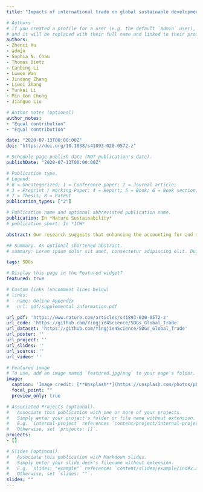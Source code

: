 ```yaml
---
title: "Impacts of international trade on global sustainable development"

# Authors
# If you created a profile for a user (e.g. the default `admin` user), write the username (folder name) here 
# and it will be replaced with their full name and linked to their profile.
authors:
- Zhenci Xu
- admin
- Sophia N. Chau
- Thomas Dietz
- Canbing Li
- Luwen Wan
- Jindong Zhang
- Liwei Zhang
- Yunkai Li
- Min Gon Chung
- Jianguo Liu

# Author notes (optional)
author_notes:
- "Equal contribution"
- "Equal contribution"

date: "2020-07-13T00:00:00Z"
doi: "https://doi.org/10.1038/s41893-020-0572-z"

# Schedule page publish date (NOT publication's date).
publishDate: "2020-07-13T00:00:00Z"

# Publication type.
# Legend: 
# 0 = Uncategorized; 1 = Conference paper; 2 = Journal article;
# 3 = Preprint / Working Paper; 4 = Report; 5 = Book; 6 = Book section;
# 7 = Thesis; 8 = Patent
publication_types: ["2"]

# Publication name and optional abbreviated publication name.
publication: In *Nature Sustainability*
# publication_short: In *ICW*

abstract: Our research suggests that enhancing the accounting for and management of virtual resources embedded in trade is essential for achieving and balancing sustainable development for all.

## Summary. An optional shortened abstract.
# summary: Lorem ipsum dolor sit amet, consectetur adipiscing elit. Duis posuere tellus ac convallis placerat. Proin tincidunt magna sed ex sollicitudin condimentum.

tags: SDGs

# Display this page in the Featured widget?
featured: true

# Custom links (uncomment lines below)
# links:
# - name: Online Appendix
#   url: pdf/supplemental_information.pdf

url_pdf: 'https://www.nature.com/articles/s41893-020-0572-z'
url_code: 'https://github.com/Yingjie4Science/SDGs_Global_Trade'
url_dataset: 'https://github.com/Yingjie4Science/SDGs_Global_Trade'
url_poster: ''
url_project: ''
url_slides: ''
url_source: ''
url_video: ''

# Featured image
# To use, add an image named `featured.jpg/png` to your page's folder. 
image:
  caption: 'Image credit: [**Unsplash**](https://unsplash.com/photos/pLCdAaMFLTE)'
  focal_point: ""
  preview_only: true

# Associated Projects (optional).
#   Associate this publication with one or more of your projects.
#   Simply enter your project's folder or file name without extension.
#   E.g. `internal-project` references `content/project/internal-project/index.md`.
#   Otherwise, set `projects: []`.
projects:
- []

# Slides (optional).
#   Associate this publication with Markdown slides.
#   Simply enter your slide deck's filename without extension.
#   E.g. `slides: "example"` references `content/slides/example/index.md`.
#   Otherwise, set `slides: ""`.
slides: ""
---
```


